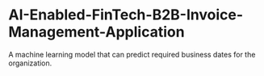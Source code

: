 # AI-Enabled-FinTech-B2B-Invoice-Management-Application
A machine learning model that can predict required business dates for the organization.
